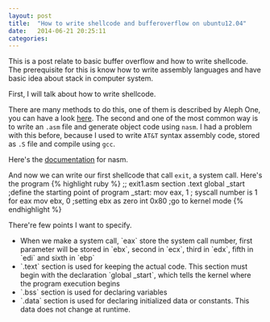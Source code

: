 ```yaml
---
layout: post
title:  "How to write shellcode and bufferoverflow on ubuntu12.04"
date:   2014-06-21 20:25:11
categories: 
---
```


This is a post relate to basic buffer overflow and how to write shellcode. The prerequisite for this is know how to write assembly languages and have basic idea about stack in computer system. 

First, I will talk about how to write shellcode. 

There are many methods to do this, one of them is described by Aleph One, you can have a look [here][alephone]. The second and one of the most common way is to write an `.asm` file and generate object code using `nasm`. I had a problem with this before, because I used to write `AT&T` syntax assembly code, stored as `.S` file and compile using `gcc`. 

Here's the [documentation][nasm_doc] for nasm.  

And now we can write our first shellcode that call `exit`, a system call. 
Here's the program
{% highlight ruby %}
	;; exit1.asm
	section .text
	global _start		;define the starting point of program
_start:	
        mov eax, 1       	; syscall number is 1 for eax
        mov ebx, 0		;setting ebx as zero
        int 0x80		;go to kernel mode
{% endhighlight %}

There're few points I want to specify.
<ul>
	<li>When we make a system call, `eax` store the system call number, first parameter will be stored in `ebx`, second in `ecx`, third in `edx`, fifth in `edi` and sixth in `ebp`</li>
	<li>`.text` section is used for keeping the actual code. This section must begin with the declaration `global _start`, which tells the kernel where the program execution begins</li>
	<li>`.bss` section is used for declaring variables</li>
	<li>`.data` section is used for declaring initialized data or constants. This data does not change at runtime.</li>
</ul>


[alephone]: http://www-inst.eecs.berkeley.edu/~cs161/fa08/papers/stack_smashing.pdf
[nasm_doc]: http://www.nasm.us/doc/
